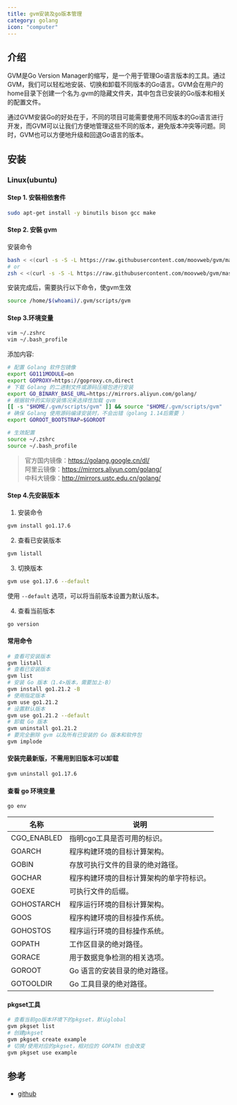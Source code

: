 ```yaml
---
title: gvm安装及go版本管理
category: golang
icon: "computer"
---
```


## 介绍

GVM是Go Version Manager的缩写，是一个用于管理Go语言版本的工具。通过GVM，我们可以轻松地安装、切换和卸载不同版本的Go语言。GVM会在用户的home目录下创建一个名为.gvm的隐藏文件夹，其中包含已安装的Go版本和相关的配置文件。

通过GVM安装Go的好处在于，不同的项目可能需要使用不同版本的Go语言进行开发，而GVM可以让我们方便地管理这些不同的版本，避免版本冲突等问题。同时，GVM也可以方便地升级和回退Go语言的版本。

## 安装

### Linux(ubuntu)

#### Step 1. 安裝相依套件

```sh
sudo apt-get install -y binutils bison gcc make 
```

#### Step 2. 安裝 gvm

安装命令

```sh
bash < <(curl -s -S -L https://raw.githubusercontent.com/moovweb/gvm/master/binscripts/gvm-installer)
# or
zsh < <(curl -s -S -L https://raw.githubusercontent.com/moovweb/gvm/master/binscripts/gvm-installer)

```

安装完成后，需要执行以下命令，使gvm生效

```sh
source /home/$(whoami)/.gvm/scripts/gvm 
```

#### Step 3.环境变量

```sh
vim ~/.zshrc
vim ~/.bash_profile
```

添加内容:

```sh
# 配置 Golang 软件包镜像
export GO111MODULE=on
export GOPROXY=https://goproxy.cn,direct
# 下载 Golang 的二进制文件或源码压缩包进行安装
export GO_BINARY_BASE_URL=https://mirrors.aliyun.com/golang/
# 根据软件的实际安装情况来选择性加载 gvm
[[ -s "$HOME/.gvm/scripts/gvm" ]] && source "$HOME/.gvm/scripts/gvm"
# 确保 Golang 使用源码编译安装时，不会出错（golang 1.14后需要 ）
export GOROOT_BOOTSTRAP=$GOROOT

```

```sh
# 生效配置
source ~/.zshrc
source ~/.bash_profile
```

> 官方国内镜像：<https://golang.google.cn/dl/>  
> 阿里云镜像：<https://mirrors.aliyun.com/golang/>  
> 中科大镜像：<http://mirrors.ustc.edu.cn/golang/>  

#### Step 4.先安装版本

1. 安装命令
  
```sh
gvm install go1.17.6
```

2. 查看已安装版本

```sh
gvm listall
```

3. 切换版本

```sh
gvm use go1.17.6 --default

```

使用 `--default` 选项，可以将当前版本设置为默认版本。

 
4. 查看当前版本

```sh
go version
```

#### 常用命令

```sh
# 查看可安装版本
gvm listall
# 查看已安装版本
gvm list
# 安装 Go 版本（1.4>版本，需要加上-B）
gvm install go1.21.2 -B
# 使用指定版本
gvm use go1.21.2
# 设置默认版本
gvm use go1.21.2 --default
# 卸载 Go 版本
gvm uninstall go1.21.2
# 要完全删除 gvm 以及所有已安装的 Go 版本和软件包
gvm implode
```

#### 安装完最新版，不需用到旧版本可以卸载

```sh
gvm uninstall go1.17.6
```


#### 查看 go 环境变量

```sh
go env
```

| 名称  |  说明 |
|---|---|
| CGO_ENABLED |指明cgo工具是否可用的标识。 |
| GOARCH | 程序构建环境的目标计算架构。 |
| GOBIN  | 存放可执行文件的目录的绝对路径。 |
| GOCHAR |程序构建环境的目标计算架构的单字符标识。 |
| GOEXE  | 可执行文件的后缀。 |
| GOHOSTARCH| 程序运行环境的目标计算架构。 |
| GOOS | 程序构建环境的目标操作系统。 |
| GOHOSTOS | 程序运行环境的目标操作系统。 |
| GOPATH | 工作区目录的绝对路径。 |
| GORACE | 用于数据竞争检测的相关选项。 |
| GOROOT | Go 语言的安装目录的绝对路径。 |
| GOTOOLDIR | Go 工具目录的绝对路径。 |

#### pkgset工具

```sh
# 查看当前go版本环境下的pkgset，默认global
gvm pkgset list
# 创建pkgset
gvm pkgset create example
# 切换/使用对应的pkgset，相对应的 GOPATH 也会改变
gvm pkgset use example

```

## 参考

- [github](https://github.com/moovweb/gvm)
